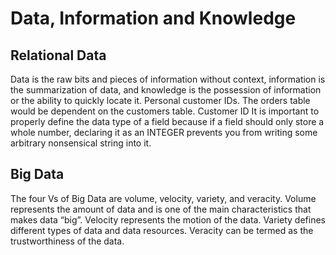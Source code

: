 # Data, Information and Knowledge

## Relational Data

Data is the raw bits and pieces of information without context, information is the summarization of data, and knowledge is the possession of information or the ability to quickly locate it.
Personal customer IDs. 
The orders table would be dependent on the customers table.
Customer ID
It is important to properly define the data type of a field because if a field should only store a whole number, declaring it as an INTEGER prevents you from writing some arbitrary nonsensical string into it.

## Big Data

The four Vs of Big Data are volume, velocity, variety, and veracity. Volume represents the amount of data and is one of the main characteristics that makes data “big”. Velocity represents the motion of the data. Variety defines different types of data and data resources. Veracity can be termed as the trustworthiness of the data.
